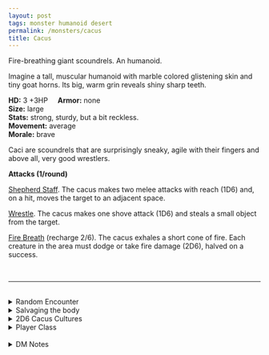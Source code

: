 ```yaml
---
layout: post
tags: monster humanoid desert
permalink: /monsters/cacus
title: Cacus
---
```


Fire-breathing giant scoundrels. An humanoid.

Imagine a tall, muscular humanoid with marble colored glistening skin and tiny goat horns. Its big, warm grin reveals shiny sharp teeth.

**HD:** 3 +3HP  &nbsp; &nbsp;  **Armor:** none <br>
**Size:** large <br>
**Stats:** strong, sturdy, but a bit reckless. <br>
**Movement:** average <br>
**Morale:** brave <br>

Caci are scoundrels that are surprisingly sneaky, agile with their fingers and above all, very good wrestlers.

**Attacks (1/round)**

<ins>Shepherd Staff</ins>. The cacus makes two melee attacks with reach (1D6) and, on a hit, moves the target to an adjacent space.

<ins>Wrestle</ins>. The cacus makes one shove attack (1D6) and steals a small object from the target.

<ins>Fire Breath</ins> (recharge 2/6). The cacus exhales a short cone of fire. Each creature in the area must dodge or take fire damage (2D6), halved on a success.

<br>

---

<br> 

<details markdown="1">
<summary>Random Encounter</summary>

1. **Monster:** 1 cacus & 1D100 sheep & 1D4 athletes.
1. **Lair:** A cyclopean hovel with sheep and an outdoor gym. <br>	&nbsp; OR <br>	**Omen:** A hearty, booming laughter.
1. **Spoor:** A stranded sheep, branded with fire.
1. **Tracks:** 2’ long barefoot tracks.
1. **Trace:** Large herd of sheep.
1. **Trace:** Signs of a sport competition.
</details>

<details markdown="1">
<summary>Salvaging the body</summary>

You find the monster's weapons and ... (Roll as many times as the HD of the monster)

1. Nothing, the cacus is naked.
1. Nothing, the cacus is naked.
1. A sheep's pelt.
1. A pan's flute.
1. A jug of oil.
1. A few stolen jewelry. (valuable)

<span class="alchemy"> **Cacus Oil**. Highly slippery and highly flammable.</span>
</details>

<details markdown="1">
<summary>2D6 Cacus Cultures</summary>

Combine the result of both tables to get the broad lines of this humanoid culture in this part of the world.

**Cultures**
1. The ones that live at the edge of town.
1. The ones that have a monopoly on all sheep in the area. 
1. The ones that train promising young athletes.
1. That local crime family.
1. The ones that are oil wrestling champions.
1. The ones that produce the best olive oil.

**Features**
1. They steal from the locals in total impunity.
1. They are favored by a god.
1. They hide a runaway teen noble.
1. They are preparing for a big competion.
1. They smooth-talked their way to where they are.
1. Their territory is a sacred neutral zone.

</details>

<details markdown="1">
<summary>Player Class</summary>
Play as a [cacus](https://saltygoo.github.io/class/fighter/cacus)!
</details>

<br> 

<details markdown="1">
<summary>DM Notes</summary>
In greco-roman mythology, Cacus was a cattle-stealing, fire-breathing giant who fought Hercules. Expending on the [Creature Compendium](https://www.drivethrurpg.com/product/147588/CC1-Creature-Compendium) adaptation of this myth into a DnD monster, I wanted to play on the trope of the handsome ancient greek shepherd who is also an olympian, and make it an asshole jock type of monster. — SaltyGoo
</details>

